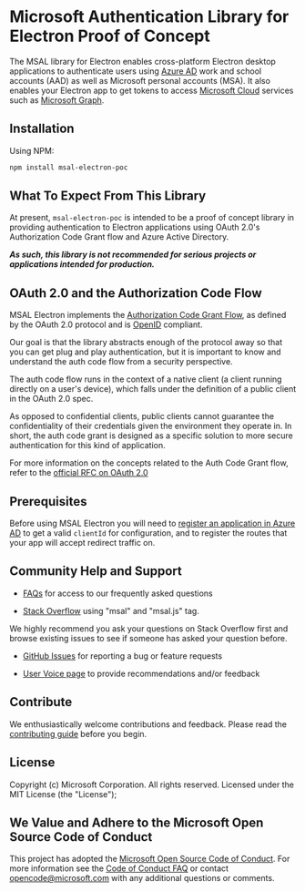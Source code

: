
Microsoft Authentication Library for Electron Proof of Concept
==============================================================

The MSAL library for Electron enables cross-platform Electron desktop applications to authenticate users using [Azure AD](https://docs.microsoft.com/en-us/azure/active-directory/develop/v2-overview) work and school accounts (AAD) as well as Microsoft personal accounts (MSA). It also enables your Electron app to get tokens to access [Microsoft Cloud](https://cloud.microsoft.com) services such as [Microsoft Graph](https://graph.microsoft.io).

## Installation

Using NPM:

```bash
npm install msal-electron-poc
```

## What To Expect From This Library

At present, `msal-electron-poc` is intended to be a proof of concept library in providing authentication to Electron applications using OAuth 2.0's Authorization Code Grant flow and Azure Active Directory. 

***As such, this library is not recommended for serious projects or applications intended for production.***

## OAuth 2.0 and the Authorization Code Flow

MSAL Electron implements the [Authorization Code Grant Flow](https://docs.microsoft.com/en-us/azure/active-directory/develop/v2-oauth2-auth-code-flow), as defined by the OAuth 2.0 protocol and is [OpenID](https://docs.microsoft.com/en-us/azure/active-directory/develop/v2-protocols-oidc) compliant.

Our goal is that the library abstracts enough of the protocol away so that you can get plug and play authentication, but it is important to know and understand the auth code flow from a security perspective.

The auth code flow runs in the context of a native client (a client running directly on a user's device), which falls under the definition of a public client in the OAuth 2.0 spec.

As opposed to confidential clients, public clients cannot guarantee the confidentiality of their credentials given the environment they operate in. In short, the auth code grant is designed as a specific solution to more secure authentication for this kind of application.

For more information on the concepts related to the Auth Code Grant flow, refer to the [official RFC on OAuth 2.0](https://tools.ietf.org/html/rfc6749#section-1.3.1)


## Prerequisites

Before using MSAL Electron you will need to [register an application in Azure AD](https://docs.microsoft.com/en-us/azure/active-directory/develop/quickstart-register-app) to get a valid `clientId` for configuration, and to register the routes that your app will accept redirect traffic on.

## Community Help and Support

- [FAQs](https://github.com/AzureAD/microsoft-authentication-library-for-js/wiki/FAQs) for access to our frequently asked questions

- [Stack Overflow](http://stackoverflow.com/questions/tagged/msal) using "msal" and "msal.js" tag.

We highly recommend you ask your questions on Stack Overflow first and browse existing issues to see if someone has asked your question before.

- [GitHub Issues](../../issues) for reporting a bug or feature requests

- [User Voice page](https://feedback.azure.com/forums/169401-azure-active-directory) to provide recommendations and/or feedback

## Contribute

We enthusiastically welcome contributions and feedback. Please read the [contributing guide](../../contributing.md) before you begin.

## License

Copyright (c) Microsoft Corporation.  All rights reserved. Licensed under the MIT License (the "License");

## We Value and Adhere to the Microsoft Open Source Code of Conduct

This project has adopted the [Microsoft Open Source Code of Conduct](https://opensource.microsoft.com/codeofconduct/). For more information see the [Code of Conduct FAQ](https://opensource.microsoft.com/codeofconduct/faq/) or contact [opencode@microsoft.com](mailto:opencode@microsoft.com) with any additional questions or comments.
